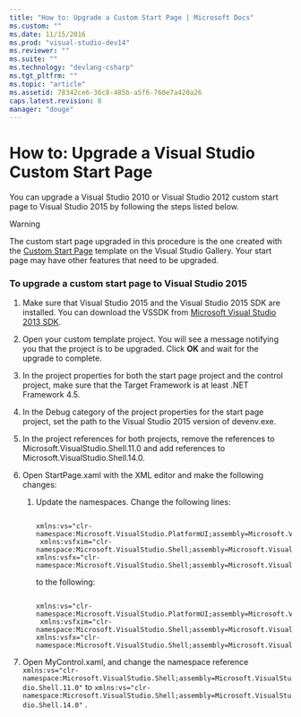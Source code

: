 ```yaml
---
title: "How to: Upgrade a Custom Start Page | Microsoft Docs"
ms.custom: ""
ms.date: 11/15/2016
ms.prod: "visual-studio-dev14"
ms.reviewer: ""
ms.suite: ""
ms.technology: "devlang-csharp"
ms.tgt_pltfrm: ""
ms.topic: "article"
ms.assetid: 78342ce6-36c8-485b-a5f6-760e7a420a26
caps.latest.revision: 8
manager: "douge"
---
```

# How to: Upgrade a Visual Studio Custom Start Page
You can upgrade a Visual Studio 2010 or Visual Studio 2012 custom start page to Visual Studio 2015 by following the steps listed below.

> [!WARNING]
>  The custom start page upgraded in this procedure is the one created with the [Custom Start Page](http://visualstudiogallery.msdn.microsoft.com/f655a5dc-1a2d-4eca-b774-76c352c03b87) template on the Visual Studio Gallery. Your start page may have other features that need to be upgraded.

### To upgrade a custom start page to Visual Studio 2015

1.  Make sure that Visual Studio 2015 and the Visual Studio 2015 SDK are installed. You can download the VSSDK from [Microsoft Visual Studio 2013 SDK](http://go.microsoft.com/?linkid=9863867).

2.  Open your custom template project. You will see a message notifying you that the project is to be upgraded. Click **OK** and wait for the upgrade to complete.

3.  In the project properties for both the start page project and the control project, make sure that the Target Framework is at least .NET Framework 4.5.

4.  In the Debug category of the project properties for the start page project, set the path to the Visual Studio 2015 version of devenv.exe.

5.  In the project references for both projects, remove the references to Microsoft.VisualStudio.Shell.11.0 and add references to Microsoft.VisualStudio.Shell.14.0.

6.  Open StartPage.xaml with the XML editor and make the following changes:

    1.  Update the namespaces. Change the following lines:

        ```

        xmlns:vs="clr-namespace:Microsoft.VisualStudio.PlatformUI;assembly=Microsoft.VisualStudio.Shell.11.0"
         xmlns:vsfxim="clr-namespace:Microsoft.VisualStudio.Shell;assembly=Microsoft.VisualStudio.Shell.Immutable.11.0"
        xmlns:vsfx="clr-namespace:Microsoft.VisualStudio.Shell;assembly=Microsoft.VisualStudio.Shell.11.0"
        ```

         to the following:

        ```

        xmlns:vs="clr-namespace:Microsoft.VisualStudio.PlatformUI;assembly=Microsoft.VisualStudio.Shell.142.0"
         xmlns:vsfxim="clr-namespace:Microsoft.VisualStudio.Shell;assembly=Microsoft.VisualStudio.Shell.Immutable.14.0"
        xmlns:vsfx="clr-namespace:Microsoft.VisualStudio.Shell;assembly=Microsoft.VisualStudio.Shell.14.0"
        ```

7.  Open MyControl.xaml, and change the namespace reference `xmlns:vs="clr-namespace:Microsoft.VisualStudio.Shell;assembly=Microsoft.VisualStudio.Shell.11.0"` to `xmlns:vs="clr-namespace:Microsoft.VisualStudio.Shell;assembly=Microsoft.VisualStudio.Shell.14.0"` .